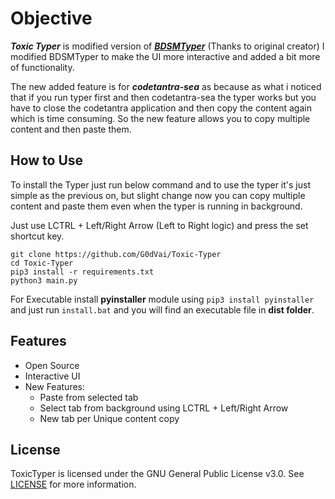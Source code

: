 # Objective
***Toxic Typer*** is modified version of [***BDSMTyper***](https://github.com/viperadnan-git/bdsm-typer) (Thanks to original creator) I modified BDSMTyper to make the UI more interactive and added a bit more of functionality.

The new added feature is for ***codetantra-sea*** as because as what i noticed that if you run typer first and then codetantra-sea the typer works but you have to close the codetantra application and then copy the content again which is time consuming. So the new feature allows you to copy multiple content and then paste them.

## How to Use
To install the Typer just run below command and to use the typer it's just simple as the previous on, but slight change now you can copy multiple content and paste them even when the typer is running in background.

Just use LCTRL + Left/Right Arrow (Left to Right logic) and press the set shortcut key.

```
git clone https://github.com/G0dVai/Toxic-Typer
cd Toxic-Typer
pip3 install -r requirements.txt
python3 main.py
```

For Executable install **pyinstaller** module using `pip3 install pyinstaller` and just run `install.bat` and you will find an executable file in **dist folder**. 

## Features
- Open Source
- Interactive UI
- New Features:
    - Paste from selected tab
    - Select tab from background using LCTRL + Left/Right Arrow
    - New tab per Unique content copy

##  License
ToxicTyper is licensed under the GNU General Public License v3.0. See [LICENSE](https://github.com/G0dVai/Toxic-Typer/blob/main/LICENSE) for more information.
